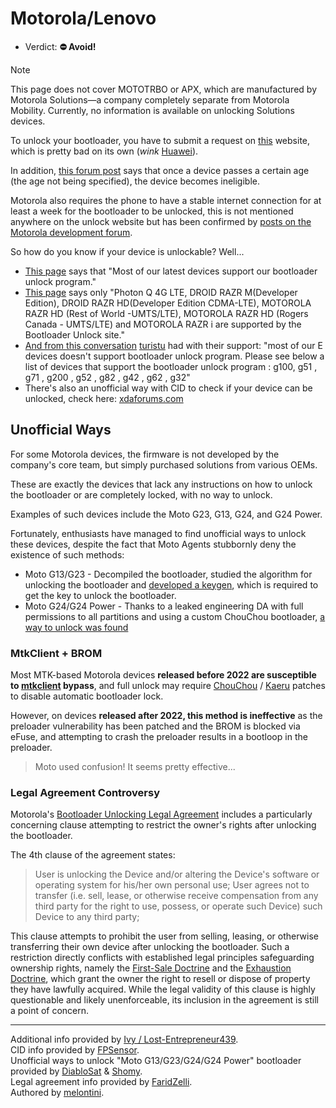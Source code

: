 # Motorola/Lenovo

- Verdict: **⛔ Avoid!**

> [!NOTE]
> This page does not cover MOTOTRBO or APX, which are manufactured by Motorola Solutions—a company completely separate from Motorola Mobility. Currently, no information is available on unlocking Solutions devices.

To unlock your bootloader, you have to submit a request on [this][Unlock Code Website] website, which is pretty bad on its own (*wink* [Huawei](../huawei/README.md)). 

In addition, [this forum post][Old devices ineligible] says that once a device passes a certain age (the age not being specified), the device becomes ineligible.

Motorola also requires the phone to have a stable internet connection for at least a week for the bootloader to be unlocked, this is not mentioned anywhere on the unlock website but has been confirmed by [posts on the Motorola development forum][Connection Required].

So how do you know if your device is unlockable? Well...

* [This page][Most Devices] says that "Most of our latest devices support our bootloader unlock program."
* [This page][Some Devices] says only "Photon Q 4G LTE, DROID RAZR M(Developer Edition), DROID RAZR HD(Developer Edition CDMA-LTE), MOTOROLA RAZR HD (Rest of World -UMTS/LTE), MOTOROLA RAZR HD (Rogers Canada - UMTS/LTE) and MOTOROLA RAZR i are supported by the Bootloader Unlock site."
* [And from this conversation][turistu's post] [turistu](https://github.com/turistu) had with their support: "most of our E devices doesn't support bootloader unlock program. Please see below a list of devices that support the bootloader unlock program : g100, g51 , g71 , g200 , g52 , g82 , g42 , g62 , g32"
* There's also an unofficial way with CID to check if your device can be unlocked, check here: [xdaforums.com][CID check]

## Unofficial Ways
For some Motorola devices, the firmware is not developed by the company's core team, but simply purchased solutions from various OEMs.

These are exactly the devices that lack any instructions on how to unlock the bootloader or are completely locked, with no way to unlock. 

Examples of such devices include the Moto G23, G13, G24, and G24 Power. 

Fortunately, enthusiasts have managed to find unofficial ways to unlock these devices, despite the fact that Moto Agents stubbornly deny the existence of such methods:
* Moto G13/G23 - Decompiled the bootloader, studied the algorithm for unlocking the bootloader and [developed a keygen](https://penangf.fuckyoumoto.xyz/docs/dev/bootloader), which is required to get the key to unlock the bootloader.
* Moto G24/G24 Power - Thanks to a leaked engineering DA with full permissions to all partitions and using a custom ChouChou bootloader, [a way to unlock was found](https://fogorow.fuckyoumoto.xyz/docs/dev/bootloader)

### MtkClient + BROM
Most MTK-based Motorola devices **released before 2022 are susceptible to [mtkclient](https://github.com/bkerler/mtkclient) bypass**, and full unlock may require [ChouChou](https://github.com/R0rt1z2/chouchou) / [Kaeru](https://github.com/R0rt1z2/kaeru) patches to disable automatic bootloader lock.

However, on devices **released after 2022, this method is ineffective** as the preloader vulnerability has been patched and the BROM is blocked via eFuse, and attempting to crash the preloader results in a bootloop in the preloader.

> Moto used confusion! It seems pretty effective...

### Legal Agreement Controversy

Motorola's [Bootloader Unlocking Legal Agreement][Bootloader Unlocking Legal Agreement] includes a particularly concerning clause attempting to restrict the owner's rights after unlocking the bootloader.

The 4th clause of the agreement states:

> User is unlocking the Device and/or altering the Device's software or operating system for his/her own personal use; User agrees not to transfer (i.e. sell, lease, or otherwise receive compensation from any third party for the right to use, possess, or operate such Device) such Device to any third party;

This clause attempts to prohibit the user from selling, leasing, or otherwise transferring their own device after unlocking the bootloader. Such a restriction directly conflicts with established legal principles safeguarding ownership rights, namely the [First-Sale Doctrine][First-Sale Doctrine] and the [Exhaustion Doctrine][Exhaustion Doctrine], which grant the owner the right to resell or dispose of property they have lawfully acquired. While the legal validity of this clause is highly questionable and likely unenforceable, its inclusion in the agreement is still a point of concern.

***
Additional info provided by [Ivy / Lost-Entrepreneur439](https://github.com/Lost-Entrepreneur439).<br/>
CID info provided by [FPSensor](https://github.com/FPSensor).<br/>
Unofficial ways to unlock "Moto G13/G23/G24/G24 Power" bootloader provided by [DiabloSat](https://github.com/progzone122) & [Shomy](https://github.com/shomykohai).<br/>
Legal agreement info provided by [FaridZelli](https://github.com/FaridZelli).<br/>
Authored by [melontini](https://github.com/melontini).

[Bootloader Unlocking Legal Agreement]:https://en-us.support.motorola.com/ci/fattach/get/741421/1385047216/redirect/1/filename/Boot_revised.pdf
[First-Sale Doctrine]:https://en.wikipedia.org/wiki/First-sale_doctrine
[Exhaustion Doctrine]:https://en.wikipedia.org/wiki/Exhaustion_doctrine_under_U.S._law
[Unlock Code Website]:https://en-us.support.motorola.com/app/standalone/bootloader/unlock-your-device-b
[Most Devices]:https://en-us.support.motorola.com/app/answers/detail/a_id/87215
[Some Devices]:https://en-us.support.motorola.com/app/standalone/bootloader/unlock-your-device-a
[turistu's post]:https://xdaforums.com/t/how-to-guide-unlocking-using-deeptest-gdpr.4585829/post-88734665
[CID check]:https://xdaforums.com/t/guide-un-locking-motorola-bootloader.4079111/post-85375429
[Connection Required]:https://forums.lenovo.com/topic/findpost/15261/5289637/6254146
[Old devices ineligible]:https://forums.lenovo.com/t5/MOTOROLA-Android-Developer-Community/Your-device-does-not-qualify-for-bootloader-unlocking/m-p/5234690?page=3#6297769
